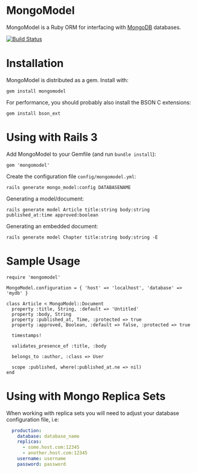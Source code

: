 MongoModel
==========

MongoModel is a Ruby ORM for interfacing with [MongoDB](http://www.mongodb.org/) databases.

[![Build Status](https://travis-ci.org/spohlenz/mongomodel.png?branch=master)](https://travis-ci.org/spohlenz/mongomodel)


Installation
============

MongoModel is distributed as a gem. Install with:

    gem install mongomodel

For performance, you should probably also install the BSON C extensions:

    gem install bson_ext


Using with Rails 3
==================

Add MongoModel to your Gemfile (and run `bundle install`):

    gem 'mongomodel'

Create the configuration file `config/mongomodel.yml`:

    rails generate mongo_model:config DATABASENAME

Generating a model/document:

    rails generate model Article title:string body:string published_at:time approved:boolean 

Generating an embedded document:

    rails generate model Chapter title:string body:string -E


Sample Usage
============

    require 'mongomodel'
    
    MongoModel.configuration = { 'host' => 'localhost', 'database' => 'mydb' }
    
    class Article < MongoModel::Document
      property :title, String, :default => 'Untitled'
      property :body, String
      property :published_at, Time, :protected => true
      property :approved, Boolean, :default => false, :protected => true
      
      timestamps!
      
      validates_presence_of :title, :body
      
      belongs_to :author, :class => User
      
      scope :published, where(:published_at.ne => nil)
    end
    

Using with Mongo Replica Sets
=============================

When working with replica sets you will need to adjust your database configuration file, i.e:

```yaml
  production:
    database: database_name
    replicas:
      - some.host.com:12345
      - another.host.com:12345
    username: username
    password: password
```